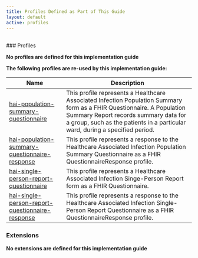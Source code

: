 ```yaml
---
title: Profiles Defined as Part of This Guide
layout: default
active: profiles
---
```


<br />
### Profiles

**No profiles are defined for this implementation guide**

**The following profiles are re-used by this implementation guide:**
<table>
  <thead>
    <tr>
      <th>Name</th>
      <th>Description</th>
    </tr>
  </thead>
  <tbody>
    <tr>
      <td><a href="http://hl7.org/fhir/us/hai/2019May/StructureDefinition-hai-population-summary-questionnaire.html">hai-population-summary-questionnaire</a></td>
      <td>This profile represents a Healthcare Associated Infection Population Summary form as a FHIR Questionnaire. A Population Summary Report records summary data for a group, such as the patients in a particular ward, during a specified period.</td>
    </tr>
    <tr>
      <td><a href="http://hl7.org/fhir/us/hai/2019May/StructureDefinition-hai-population-summary-questionnaire-response.html">hai-population-summary-questionnaire-response</a></td>
      <td>This profile represents a response to the Healthcare Associated Infection Population Summary Questionnaire as a FHIR QuestionnaireResponse profile.</td>
    </tr>
    <tr>
      <td><a href="http://hl7.org/fhir/us/hai/2019May/StructureDefinition-hai-single-person-report-questionnaire.html">hai-single-person-report-questionnaire</a></td>
      <td>This profile represents a Healthcare Associated Infection Singe-Person Report form as a FHIR Questionnaire.</td>
    </tr>
    <tr>
      <td><a href="http://hl7.org/fhir/us/hai/2019May/StructureDefinition-hai-single-person-report-questionnaire-response.html">hai-single-person-report-questionnaire-response</a></td>
      <td>This profile represents a response to the Healthcare Associated Infection Single-Person Report Questionnaire as a FHIR QuestionnaireResponse profile.</td>
    </tr>
  </tbody>
</table>

### Extensions

**No extensions are defined for this implementation guide**

